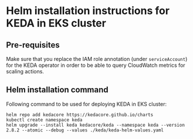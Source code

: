 # Helm installation instructions for KEDA in EKS cluster

## Pre-requisites

Make sure that you replace the IAM role annotation (under `serviceAccount`) for the KEDA operator in order to be able to query CloudWatch metrics for scaling actions.


## Helm installation command
Following command to be used for deploying KEDA in EKS cluster:

```
helm repo add kedacore https://kedacore.github.io/charts
kubectl create namespace keda
helm upgrade --install keda kedacore/keda --namespace keda --version 2.8.2 --atomic --debug --values ./keda/keda-helm-values.yaml
```